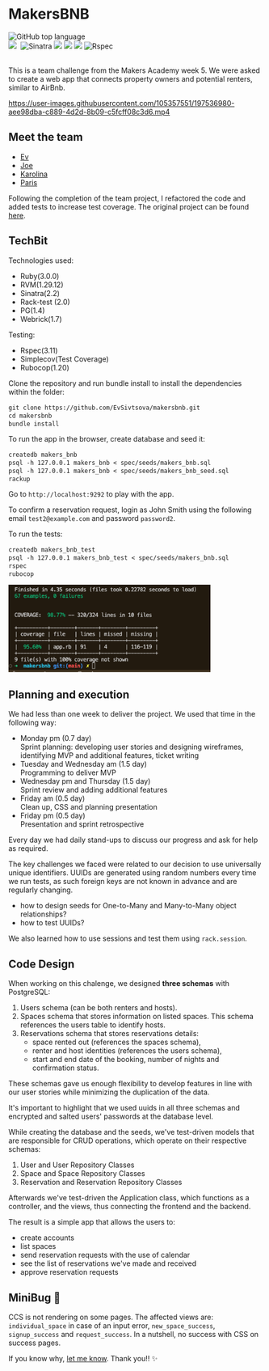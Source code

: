 MakersBNB
=================

<div align="left">
  <img alt="GitHub top language" src="https://img.shields.io/github/languages/top/EvSivtsova/makersbnb">
</div>
<div>
  <img src="https://img.shields.io/badge/ruby-%23CC342D.svg?style=for-the-badge&logo=ruby&logoColor=white"/>&nbsp
  <img src="https://img.shields.io/badge/Sinatra-black?style=for-the-badge&logo=Sinatra&logoColor=white" alt="Sinatra"/>
  <img src="https://img.shields.io/badge/postgres-%23316192.svg?style=for-the-badge&logo=postgresql&logoColor=white"/> 
  <img src="https://img.shields.io/badge/html5-%23E34F26.svg?style=for-the-badge&logo=html5&logoColor=white"/>
  <img src="https://img.shields.io/badge/css3-%231572B6.svg?style=for-the-badge&logo=css3&logoColor=white"/>
  <img src="https://img.shields.io/badge/RSpec-blue?style=for-the-badge&logo=Rspec&logoColor=white" alt="Rspec"/>
</div><br>

This is a team challenge from the Makers Academy week 5. We were asked to create a web app that connects property owners and potential renters, similar to AirBnb.

https://user-images.githubusercontent.com/105357551/197536980-aee98dba-c889-4d2d-8b09-c5fcff08c3d6.mp4

## Meet the team

* [Ev](https://github.com/EvSivtsova)<br>
* [Joe](https://github.com/Joseph-ER)<br>
* [Karolina](https://github.com/karolina-codes)
* [Paris](https://github.com/ParisMonson)<br>

Following the completion of the team project, I refactored the code and added tests to increase test coverage. The original project can be found [here](https://github.com/ParisMonson/makersbnb).

## TechBit

Technologies used:

* Ruby(3.0.0)
* RVM(1.29.12)
* Sinatra(2.2)
* Rack-test (2.0)
* PG(1.4)
* Webrick(1.7)

Testing:
* Rspec(3.11)
* Simplecov(Test Coverage)
* Rubocop(1.20)

Clone the repository and run bundle install to install the dependencies within the folder:

```
git clone https://github.com/EvSivtsova/makersbnb.git
cd makersbnb
bundle install
```

To run the app in the browser, create database and seed it:

```
createdb makers_bnb
psql -h 127.0.0.1 makers_bnb < spec/seeds/makers_bnb.sql
psql -h 127.0.0.1 makers_bnb < spec/seeds/makers_bnb_seed.sql
rackup
```

Go to `http://localhost:9292` to play with the app.

To confirm a reservation request, login as John Smith using the following email `test2@example.com` and password `password2`.

To run the tests:

```
createdb makers_bnb_test
psql -h 127.0.0.1 makers_bnb_test < spec/seeds/makers_bnb.sql
rspec
rubocop
```
<img src='https://github.com/EvSivtsova/makersbnb/blob/main/outputs/app_integration_test_coverage.png' width=400px>

## Planning and execution

We had less than one week to deliver the project. We used that time in the following way:
* Monday pm (0.7 day)<br>
  Sprint planning: developing user stories and designing wireframes, identifying MVP and additional features, ticket writing
* Tuesday and Wednesday am (1.5 day)<br>
  Programming to deliver MVP
* Wednesday pm and Thursday (1.5 day)<br>
  Sprint review and adding additional features
* Friday am (0.5 day)<br>
  Clean up, CSS and planning presentation
* Friday pm (0.5 day)<br>
  Presentation and sprint retrospective

Every day we had daily stand-ups to discuss our progress and ask for help as required.
 
The key challenges we faced were related to our decision to use universally unique identifiers. UUIDs are generated using random numbers every time we run tests, as such foreign keys are not known in advance and are regularly changing.
* how to design seeds for One-to-Many and Many-to-Many object relationships?
* how to test UUIDs?

We also learned how to use sessions and test them using `rack.session`.

## Code Design

When working on this chalenge, we designed **three schemas** with PostgreSQL:
1. Users schema (can be both renters and hosts).
2. Spaces schema that stores information on listed spaces. This schema references the users table to identify hosts. 
3. Reservations schema that stores reservations details:
   * space rented out (references the spaces schema),
   * renter and host identities (references the users schema),
   * start and end date of the booking, number of nights and confirmation status.
   
These schemas gave us enough flexibility to develop features in line with our user stories while minimizing the duplication of the data.

It's important to highlight that we used uuids in all three schemas and encrypted and salted users' passwords at the database level.

While creating the database and the seeds, we've test-driven models that are responsible for CRUD operations, which operate on their respective schemas:

1. User and User Repository Classes
2. Space and Space Repository Classes
3. Reservation and Reservation Repository Classes

Afterwards we've test-driven the Application class, which functions as a controller, and the views, thus connecting the frontend and the backend. 

The result is a simple app that allows the users to:
* create accounts 
* list spaces
* send reservation requests with the use of calendar
* see the list of reservations we've made and received
* approve reservation requests

## MiniBug :bug:

CCS is not rendering on some pages. The affected views are: `individual_space` in case of an input error, `new_space_success`, `signup_success` and `request_success`. In a nutshell, no success with CSS on success pages.

If you know why, [let me know](mailto:evcodes12@gmail.com). Thank you!! :sparkles:
